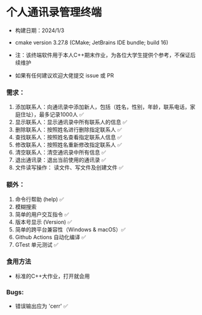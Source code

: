 # 个人通讯录管理终端

- 构建日期：2024/1/3
- cmake version 3.27.8 (CMake; JetBrains IDE bundle; build 16)  


- 注：该终端软件用于本人C++期末作业，为各位大学生提供个参考，不保证后续维护
- 如果有任何建议欢迎大佬提交 issue 或 PR

### 需求：
1. 添加联系人：向通讯录中添加新人，包括（姓名，性别，年龄，联系电话，家庭住址），最多记录1000人 ✅
2. 显示联系人：显示通讯录中所有联系人的信息 ✅
3. 删除联系人：按照姓名进行删除指定联系人 ✅
4. 查找联系人：按照姓名查看指定联系人信息 ✅
5. 修改联系人：按照姓名重新修改指定联系人 ✅
6. 清空联系人：清空通讯录中所有信息 ✅
7. 退出通讯录：退出当前使用的通讯录 ✅
8. 文件读写操作： 读文件、写文件及创建文件 ✅

### 额外：
1. 命令行帮助 (help) ✅
2. 模糊搜索
3. 简单的用户交互指令 ✅
4. 版本号显示 (Version) ✅
5. 简单的跨平台兼容性（Windows & macOS）✅
6. Github Actions 自动化编译 ✅
7. GTest 单元测试 ✅

### 食用方法

- 标准的C++大作业，打开就会用

### Bugs:

- 错误输出应为 'cerr' ✅